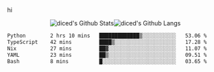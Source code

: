 hi

<div align="center">
  <img align="center" style="padding:0" src="https://github-readme-stats-dzcp99cze-dicedtomatos-projects.vercel.app/api?username=diced&show_icons=true&count_private=true&include_all_commits=true&hide=contribs&custom_title=GitHub%20Stats&theme=transparent&hide_border=true" alt="diced's Github Stats"><img align="center" style="padding:0" src="https://github-readme-stats-dzcp99cze-dicedtomatos-projects.vercel.app/api/top-langs/?username=diced&layout=compact&hide_border=true&theme=transparent" alt="diced's Github Langs">
</div>

<!--START_SECTION:waka-->

```txt
Python        2 hrs 10 mins   █████████████▒░░░░░░░░░░░   53.06 %
TypeScript    42 mins         ████▒░░░░░░░░░░░░░░░░░░░░   17.28 %
Nix           27 mins         ██▓░░░░░░░░░░░░░░░░░░░░░░   11.07 %
YAML          23 mins         ██▒░░░░░░░░░░░░░░░░░░░░░░   09.51 %
Bash          8 mins          █░░░░░░░░░░░░░░░░░░░░░░░░   03.65 %
```

<!--END_SECTION:waka-->

